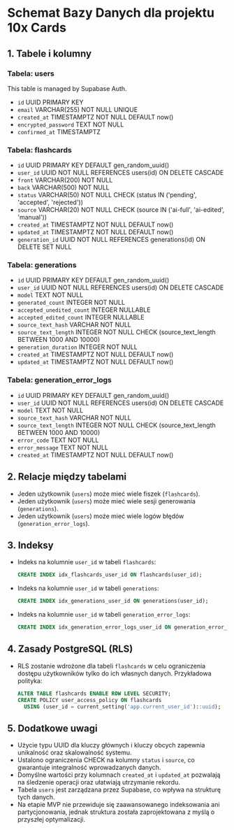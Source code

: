 # Schemat Bazy Danych dla projektu 10x Cards

## 1. Tabele i kolumny

### Tabela: users
This table is managed by Supabase Auth.
- `id` UUID PRIMARY KEY
- `email` VARCHAR(255) NOT NULL UNIQUE
- `created_at` TIMESTAMPTZ NOT NULL DEFAULT now()
- `encrypted_password` TEXT NOT NULL
- `confirmed_at` TIMESTAMPTZ

### Tabela: flashcards
- `id` UUID PRIMARY KEY DEFAULT gen_random_uuid()
- `user_id` UUID NOT NULL REFERENCES users(id) ON DELETE CASCADE
- `front` VARCHAR(200) NOT NULL
- `back` VARCHAR(500) NOT NULL
- `status` VARCHAR(50) NOT NULL CHECK (status IN ('pending', 'accepted', 'rejected'))
- `source` VARCHAR(20) NOT NULL CHECK (source IN ('ai-full', 'ai-edited', 'manual'))
- `created_at` TIMESTAMPTZ NOT NULL DEFAULT now()
- `updated_at` TIMESTAMPTZ NOT NULL DEFAULT now()
- `generation_id` UUID NOT NULL REFERENCES generations(id) ON DELETE SET NULL

### Tabela: generations
- `id` UUID PRIMARY KEY DEFAULT gen_random_uuid()
- `user_id` UUID NOT NULL REFERENCES users(id) ON DELETE CASCADE
- `model` TEXT NOT NULL
- `generated_count` INTEGER NOT NULL
- `accepted_unedited_count` INTEGER NULLABLE
- `accepted_edited_count` INTEGER NULLABLE
- `source_text_hash` VARCHAR NOT NULL
- `source_text_length` INTEGER NOT NULL CHECK (source_text_length BETWEEN 1000 AND 10000)
- `generation_duration` INTEGER NOT NULL
- `created_at` TIMESTAMPTZ NOT NULL DEFAULT now()
- `updated_at` TIMESTAMPTZ NOT NULL DEFAULT now()

### Tabela: generation_error_logs
- `id` UUID PRIMARY KEY DEFAULT gen_random_uuid()
- `user_id` UUID NOT NULL REFERENCES users(id) ON DELETE CASCADE
- `model` TEXT NOT NULL
- `source_text_hash` VARCHAR NOT NULL
- `source_text_length` INTEGER NOT NULL CHECK (source_text_length BETWEEN 1000 AND 10000)
- `error_code` TEXT NOT NULL
- `error_message` TEXT NOT NULL
- `created_at` TIMESTAMPTZ NOT NULL DEFAULT now()

## 2. Relacje między tabelami

- Jeden użytkownik (`users`) może mieć wiele fiszek (`flashcards`).
- Jeden użytkownik (`users`) może mieć wiele sesji generowania (`generations`).
- Jeden użytkownik (`users`) może mieć wiele logów błędów (`generation_error_logs`).

## 3. Indeksy

- Indeks na kolumnie `user_id` w tabeli `flashcards`:
  ```sql
  CREATE INDEX idx_flashcards_user_id ON flashcards(user_id);
  ```
- Indeks na kolumnie `user_id` w tabeli `generations`:
  ```sql
  CREATE INDEX idx_generations_user_id ON generations(user_id);
  ```
- Indeks na kolumnie `user_id` w tabeli `generation_error_logs`:
  ```sql
  CREATE INDEX idx_generation_error_logs_user_id ON generation_error_logs(user_id);
  ```

## 4. Zasady PostgreSQL (RLS)

- RLS zostanie wdrożone dla tabeli `flashcards` w celu ograniczenia dostępu użytkowników tylko do ich własnych danych. Przykładowa polityka:
  ```sql
  ALTER TABLE flashcards ENABLE ROW LEVEL SECURITY;
  CREATE POLICY user_access_policy ON flashcards
    USING (user_id = current_setting('app.current_user_id')::uuid);
  ```

## 5. Dodatkowe uwagi

- Użycie typu UUID dla kluczy głównych i kluczy obcych zapewnia unikalność oraz skalowalność systemu.
- Ustalono ograniczenia CHECK na kolumny `status` i `source`, co gwarantuje integralność wprowadzanych danych.
- Domyślne wartości przy kolumnach `created_at` i `updated_at` pozwalają na śledzenie operacji oraz ułatwiają utrzymanie rekordu.
- Tabela `users` jest zarządzana przez Supabase, co wpływa na strukturę tych danych.
- Na etapie MVP nie przewiduje się zaawansowanego indeksowania ani partycjonowania, jednak struktura została zaprojektowana z myślą o przyszłej optymalizacji.